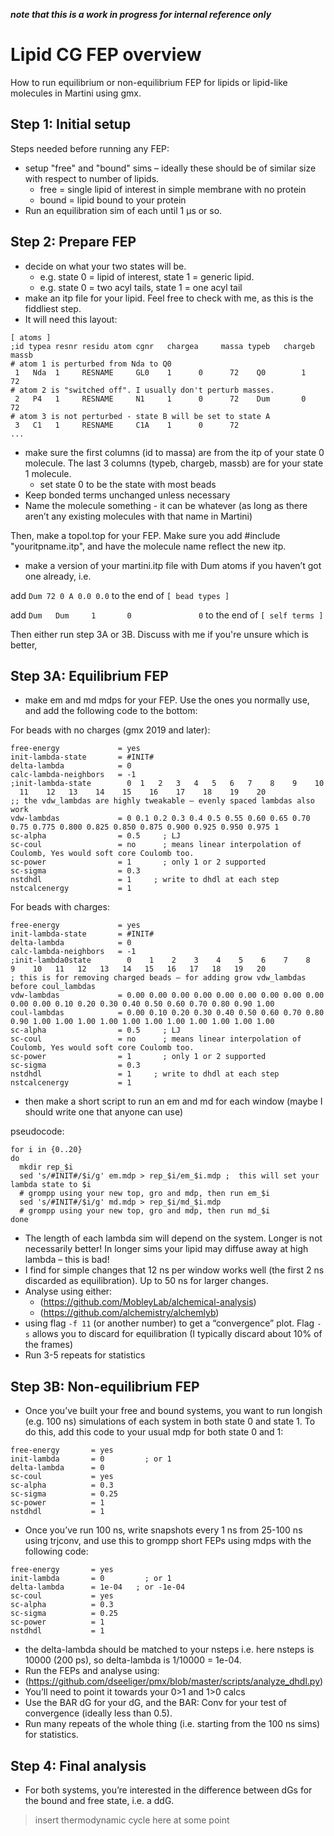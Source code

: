 ***note that this is a work in progress for internal reference only*** 

# Lipid CG FEP overview

How to run equilibrium or non-equilibrium FEP for lipids or lipid-like molecules in Martini using gmx.

## Step 1: Initial setup

Steps needed before running any FEP:
- setup "free" and "bound" sims – ideally these should be of similar size with respect to number of lipids.
  - free = single lipid of interest in simple membrane with no protein
  - bound = lipid bound to your protein
- Run an equilibration sim of each until 1 µs or so. 

## Step 2: Prepare FEP
- decide on what your two states will be. 
  -	e.g. state 0 = lipid of interest, state 1 = generic lipid. 
  -	e.g. state 0 = two acyl tails, state 1 = one acyl tail
-	make an itp file for your lipid. Feel free to check with me, as this is the fiddliest step.
-	It will need this layout:

```
[ atoms ]
;id typea resnr residu atom cgnr   chargea     massa typeb   chargeb massb
# atom 1 is perturbed from Nda to Q0
 1   Nda  1     RESNAME     GL0    1      0      72    Q0        1       72
# atom 2 is "switched off". I usually don't perturb masses.
 2   P4   1     RESNAME     N1     1      0      72    Dum       0       72
# atom 3 is not perturbed - state B will be set to state A
 3   C1   1     RESNAME     C1A    1      0      72   
...
```

- make sure the first columns (id to massa) are from the itp of your state 0 molecule. The last 3 columns (typeb, chargeb, massb) are for your state 1 molecule.
  - set state 0 to be the state with most beads
-	Keep bonded terms unchanged unless necessary
- Name the molecule something - it can be whatever (as long as there aren’t any existing molecules with that name in Martini)

Then, make a topol.top for your FEP. Make sure you add #include "youritpname.itp", and have the molecule name reflect the new itp. 
-	make a version of your martini.itp file with Dum atoms if you haven’t got one already, i.e.

add ```Dum 72 0 A 0.0 0.0``` to the end of ``` [ bead types ] ```

add ```Dum   Dum     1       0               0``` to the end of ``` [ self terms ] ```

Then either run step 3A or 3B. Discuss with me if you're unsure which is better,

## Step 3A: Equilibrium FEP

- make em and md mdps for your FEP. Use the ones you normally use, and add the following code to the bottom:

For beads with no charges (gmx 2019 and later):

```
free-energy             = yes
init-lambda-state       = #INIT#
delta-lambda            = 0
calc-lambda-neighbors   = -1
;init-lambda-state        0  1   2   3   4   5   6   7    8    9    10   11    12   13    14    15    16    17    18    19    20   
;; the vdw_lambdas are highly tweakable – evenly spaced lambdas also work
vdw-lambdas             = 0 0.1 0.2 0.3 0.4 0.5 0.55 0.60 0.65 0.70 0.75 0.775 0.800 0.825 0.850 0.875 0.900 0.925 0.950 0.975 1
sc-alpha                = 0.5     ; LJ
sc-coul                 = no      ; means linear interpolation of Coulomb, Yes would soft core Coulomb too.
sc-power                = 1       ; only 1 or 2 supported
sc-sigma                = 0.3
nstdhdl                 = 1     ; write to dhdl at each step
nstcalcenergy           = 1
```

For beads with charges:

```
free-energy             = yes
init-lambda-state       = #INIT#
delta-lambda            = 0
calc-lambda-neighbors   = -1 
;init-lambda0state        0    1    2    3    4    5    6    7    8    9    10   11   12   13   14   15   16   17   18   19   20
; this is for removing charged beads – for adding grow vdw_lambdas before coul_lambdas 
vdw-lambdas             = 0.00 0.00 0.00 0.00 0.00 0.00 0.00 0.00 0.00 0.00 0.00 0.10 0.20 0.30 0.40 0.50 0.60 0.70 0.80 0.90 1.00
coul-lambdas            = 0.00 0.10 0.20 0.30 0.40 0.50 0.60 0.70 0.80 0.90 1.00 1.00 1.00 1.00 1.00 1.00 1.00 1.00 1.00 1.00 1.00
sc-alpha                = 0.5     ; LJ
sc-coul                 = no      ; means linear interpolation of Coulomb, Yes would soft core Coulomb too.
sc-power                = 1       ; only 1 or 2 supported
sc-sigma                = 0.3
nstdhdl                 = 1     ; write to dhdl at each step
nstcalcenergy           = 1
```

- then make a short script to run an em and md for each window (maybe I should write one that anyone can use)

pseudocode:

```
for i in {0..20}
do
  mkdir rep_$i
  sed 's/#INIT#/$i/g' em.mdp > rep_$i/em_$i.mdp ;  this will set your lambda state to $i
  # grompp using your new top, gro and mdp, then run em_$i
  sed 's/#INIT#/$i/g' md.mdp > rep_$i/md_$i.mdp 
  # grompp using your new top, gro and mdp, then run md_$i
done
```

- The length of each lambda sim will depend on the system. Longer is not necessarily better! In longer sims your lipid may diffuse away at high lambda – this is bad!
- I find for simple changes that 12 ns per window works well (the first 2 ns discarded as equilibration). Up to 50 ns for larger changes.
- Analyse using either:
  - (https://github.com/MobleyLab/alchemical-analysis)
  - (https://github.com/alchemistry/alchemlyb) 
- using flag ```-f 11``` (or another number) to get a “convergence” plot. Flag ```-s``` allows you to discard for equilibration (I typically discard about 10% of the frames)
- Run 3-5 repeats for statistics

## Step 3B: Non-equilibrium FEP

- Once you’ve built your free and bound systems, you want to run longish (e.g. 100 ns) simulations of each system in both state 0 and state 1. To do this, add this code to your usual mdp for both state 0 and 1:

```
free-energy       = yes
init-lambda       = 0         ; or 1
delta-lambda      = 0  
sc-coul           = yes   
sc-alpha          = 0.3   
sc-sigma          = 0.25  
sc-power          = 1     
nstdhdl           = 1 
```

-	Once you’ve run 100 ns, write snapshots every 1 ns from 25-100 ns using trjconv, and use this to grompp short FEPs using mdps with the following code:

```
free-energy       = yes
init-lambda       = 0         ; or 1
delta-lambda      = 1e-04  	; or -1e-04  
sc-coul           = yes   
sc-alpha          = 0.3   
sc-sigma          = 0.25  
sc-power          = 1     
nstdhdl           = 1 
```

- the delta-lambda should be matched to your nsteps i.e. here nsteps is 10000 (200 ps), so delta-lambda is 1/10000 = 1e-04.
-	Run the FEPs and analyse using:
  -	(https://github.com/dseeliger/pmx/blob/master/scripts/analyze_dhdl.py)
-	You’ll need to point it towards your 0>1 and 1>0 calcs
- Use the BAR dG for your dG, and the BAR: Conv for your test of convergence (ideally less than 0.5).
-	Run many repeats of the whole thing (i.e. starting from the 100 ns sims) for statistics.

## Step 4: Final analysis
- For both systems, you’re interested in the difference between dGs for the bound and free state, i.e. a ddG.

> insert thermodynamic cycle here at some point

